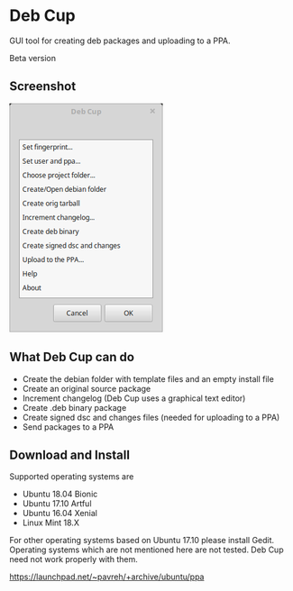 # Deb Cup
GUI tool for creating deb packages and uploading to a PPA.

Beta version

## Screenshot
![deb-cup main window](/git_files/deb-cup-screenshot.png?raw=true)

## What Deb Cup can do
* Create the debian folder with template files and an empty install file
* Create an original source package
* Increment changelog (Deb Cup uses a graphical text editor)
* Create .deb binary package
* Create signed dsc and changes files (needed for uploading to a PPA)
* Send packages to a PPA

## Download and Install
Supported operating systems are
* Ubuntu 18.04 Bionic
* Ubuntu 17.10 Artful
* Ubuntu 16.04 Xenial
* Linux Mint 18.X

For other operating systems based on Ubuntu 17.10 please install Gedit.
Operating systems which are not mentioned here are not tested. Deb Cup need not work properly with them.

https://launchpad.net/~pavreh/+archive/ubuntu/ppa
